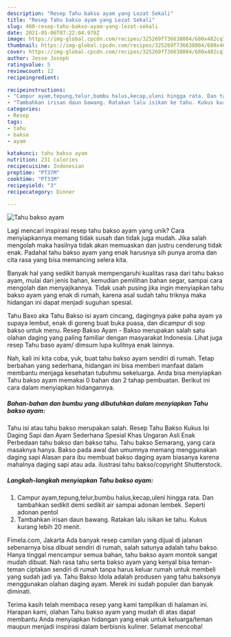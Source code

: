 ```yaml
---
description: "Resep Tahu bakso ayam yang Lezat Sekali"
title: "Resep Tahu bakso ayam yang Lezat Sekali"
slug: 460-resep-tahu-bakso-ayam-yang-lezat-sekali
date: 2021-05-06T07:22:04.978Z
image: https://img-global.cpcdn.com/recipes/325269f736638004/680x482cq70/tahu-bakso-ayam-foto-resep-utama.jpg
thumbnail: https://img-global.cpcdn.com/recipes/325269f736638004/680x482cq70/tahu-bakso-ayam-foto-resep-utama.jpg
cover: https://img-global.cpcdn.com/recipes/325269f736638004/680x482cq70/tahu-bakso-ayam-foto-resep-utama.jpg
author: Jesse Joseph
ratingvalue: 5
reviewcount: 12
recipeingredient:

recipeinstructions:
- "Campur ayam,tepung,telur,bumbu halus,kecap,uleni hingga rata. Dan tambahkan sedikit demi sedikit air sampai adonan lembek. Seperti adonan pentol"
- "Tambahkan irisan daun bawang. Ratakan lalu isikan ke tahu. Kukus kurang lebih 20 menit."
categories:
- Resep
tags:
- tahu
- bakso
- ayam

katakunci: tahu bakso ayam 
nutrition: 231 calories
recipecuisine: Indonesian
preptime: "PT37M"
cooktime: "PT33M"
recipeyield: "3"
recipecategory: Dinner

---
```



![Tahu bakso ayam](https://img-global.cpcdn.com/recipes/325269f736638004/680x482cq70/tahu-bakso-ayam-foto-resep-utama.jpg)

Lagi mencari inspirasi resep tahu bakso ayam yang unik? Cara menyiapkannya memang tidak susah dan tidak juga mudah. Jika salah mengolah maka hasilnya tidak akan memuaskan dan justru cenderung tidak enak. Padahal tahu bakso ayam yang enak harusnya sih punya aroma dan cita rasa yang bisa memancing selera kita.

Banyak hal yang sedikit banyak mempengaruhi kualitas rasa dari tahu bakso ayam, mulai dari jenis bahan, kemudian pemilihan bahan segar, sampai cara mengolah dan menyajikannya. Tidak usah pusing jika ingin menyiapkan tahu bakso ayam yang enak di rumah, karena asal sudah tahu triknya maka hidangan ini dapat menjadi suguhan spesial.

Tahu Baxo aka Tahu Bakso isi ayam cincang, dagingnya pake paha ayam ya supaya lembut, enak di goreng buat buka puasa, dan dicampur di sop bakso untuk menu. Resep Bakso Ayam - Bakso merupakan salah satu olahan daging yang paling familiar dengan masyarakat Indonesia. Lihat juga resep Tahu baso ayam/ dimsum lupa kulitnya enak lainnya.


Nah, kali ini kita coba, yuk, buat tahu bakso ayam sendiri di rumah. Tetap berbahan yang sederhana, hidangan ini bisa memberi manfaat dalam membantu menjaga kesehatan tubuhmu sekeluarga. Anda bisa menyiapkan Tahu bakso ayam memakai 0 bahan dan 2 tahap pembuatan. Berikut ini cara dalam menyiapkan hidangannya.

<!--inarticleads1-->

##### Bahan-bahan dan bumbu yang dibutuhkan dalam menyiapkan Tahu bakso ayam:



Tahu isi atau tahu bakso merupakan salah. Resep Tahu Bakso Kukus Isi Daging Sapi dan Ayam Sederhana Spesial Khas Ungaran Asli Enak Perbedaan tahu bakso dan bakso tahu. Tahu bakso Semarang, yang cara masaknya hanya. Bakso pada awal dan umumnya memang menggunakan daging sapi Alasan para ibu membuat bakso daging ayam biasanya karena mahalnya daging sapi atau ada. ilustrasi tahu bakso/copyright Shutterstock. 

<!--inarticleads2-->

##### Langkah-langkah menyiapkan Tahu bakso ayam:

1. Campur ayam,tepung,telur,bumbu halus,kecap,uleni hingga rata. Dan tambahkan sedikit demi sedikit air sampai adonan lembek. Seperti adonan pentol
1. Tambahkan irisan daun bawang. Ratakan lalu isikan ke tahu. Kukus kurang lebih 20 menit.


Fimela.com, Jakarta Ada banyak resep camilan yang dijual di jalanan sebenarnya bisa dibuat sendiri di rumah, salah satunya adalah tahu bakso. Hanya tinggal mencampur semua bahan, tahu bakso ayam montok sangat mudah dibuat. Nah rasa tahu serta bakso ayam yang kenyal bisa teman-teman ciptakan sendiri di rumah tanpa harus keluar rumah untuk membeli yang sudah jadi ya. Tahu Bakso Idola adalah produsen yang tahu baksonya menggunakan olahan daging ayam. Merek ini sudah populer dan banyak diminati. 

Terima kasih telah membaca resep yang kami tampilkan di halaman ini. Harapan kami, olahan Tahu bakso ayam yang mudah di atas dapat membantu Anda menyiapkan hidangan yang enak untuk keluarga/teman maupun menjadi inspirasi dalam berbisnis kuliner. Selamat mencoba!

